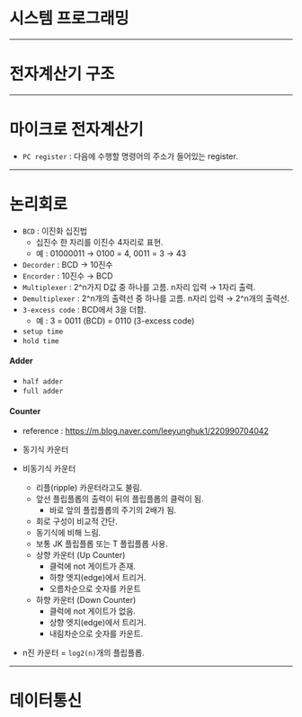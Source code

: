 # 시스템 프로그래밍





---

# 전자계산기 구조





---

# 마이크로 전자계산기

* `PC register` : 다음에 수행할 명령어의 주소가 들어있는 register.



---

# 논리회로

* `BCD` : 이진화 십진법
  * 십진수 한 자리를 이진수 4자리로 표현.
  * 예 : 01000011 → 0100 = 4, 0011 = 3 → 43
* `Decorder` : BCD → 10진수
* `Encorder` : 10진수 → BCD
* `Multiplexer` :  2^n가지 D값 중 하나를 고름. n자리 입력 → 1자리 출력.
* `Demultiplexer` : 2^n개의 출력선 중 하나를 고름. n자리 입력 → 2^n개의 출력선.
* `3-excess code` : BCD에서 3을 더함.
  * 예 : 3 = 0011 (BCD)  = 0110 (3-excess code)
* `setup time`
* `hold time`

#### Adder

* `half adder`
* `full adder`

#### Counter

* reference : https://m.blog.naver.com/leeyunghuk1/220990704042

* 동기식 카운터
* 비동기식 카운터
  * 리플(ripple) 카운터라고도 불림.
  * 앞선 플립플롭의 출력이 뒤의 플립플롭의 클럭이 됨.
    * 바로 앞의 플립플롭의 주기의 2배가 됨.
  * 회로 구성이 비교적 간단.
  * 동기식에 비해 느림.
  * 보통 JK 플립플롭 또는 T 플립플롭 사용.
  * 상향 카운터 (Up Counter) 
    * 클럭에 not 게이트가 존재.
    * 하향 엣지(edge)에서 트리거.
    * 오름차순으로 숫자를 카운트
  * 하향 카운터 (Down Counter)
    * 클럭에 not 게이트가 없음.
    * 상향 엣지(edge)에서 트리거.
    * 내림차순으로 숫자를 카운트.
* n진 카운터 = `log2(n)`개의 플립플롭.

---

# 데이터통신

